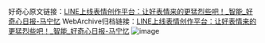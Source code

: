 好奇心原文链接：[LINE上线表情创作平台：让好表情来的更猛烈些吧！_智能_好奇心日报-马宁忆](https://www.qdaily.com/articles/92.html)
WebArchive归档链接：[LINE上线表情创作平台：让好表情来的更猛烈些吧！_智能_好奇心日报-马宁忆](http://web.archive.org/web/20160906040722/http://www.qdaily.com:80/articles/92.html)
![image](http://ww3.sinaimg.cn/large/007d5XDply1g3v3xffhezj30u02if4qp)